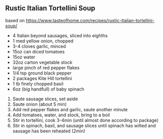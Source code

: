 ## Rustic Italian Tortellini Soup
based on 
https://www.tasteofhome.com/recipes/rustic-italian-tortellini-soup/


- 4 Italian beyond sausages, sliced into eighths
- 1 med yellow onion, chopped
- 3-4 cloves garlic, minced
- 15oz can diced tomatoes
- 15oz water
- 32oz carton vegetable stock
- large pinch of red pepper flakes
- 1/4 tsp ground black pepper
- 2 packages Kite Hill tortellini
- 1 tb finely chopped basil
- 6oz (big handfull) of baby spinach


1. Saute sausage slices, set aside
2. Saute onion (about 5 min)
3. Add red pepper flakes and garlic, saute another minute
4. Add tomatoes, water, and stock, bring to a boil
5. Stir in tortellini, cook 3-4min (until almost done according to package)
6. Stir in spinach, basil, and sausage slices until spinach has wilted and sausage has been reheated (2min)
